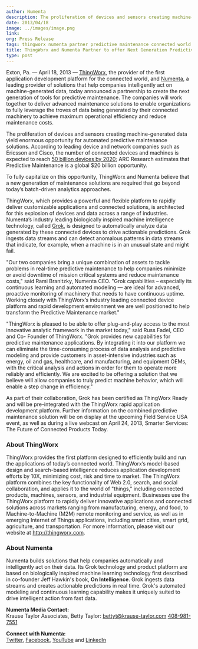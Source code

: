 ```yaml
---
author: Numenta
description: The proliferation of devices and sensors creating machine-generated data yield enormous opportunity for automated predictive maintenance solutions. According
date: 2013/04/18
image: ../images/image.png
link:
org: Press Release
tags: thingworx numenta partner predictive maintenance connected world
title: ThingWorx and Numenta Partner to offer Next Generation Predictive Maintenance and Operations for the Connected World
type: post
---
```


Exton, Pa. &#8212; April 18, 2013 &#8212; [ThingWorx](http://thingworx.com), the
provider of the first application development platform for the connected world,
and [Numenta](/), a leading provider of solutions that help companies
intelligently act on machine-generated data, today announced a partnership to
create the next generation of tools for predictive maintenance. The companies
will work together to deliver advanced maintenance solutions to enable
organizations to fully leverage the troves of data being generated by their
connected machinery to achieve maximum operational efficiency and reduce
maintenance costs.

The proliferation of devices and sensors creating machine-generated data yield
enormous opportunity for automated predictive maintenance solutions. According
to leading device and network companies such as Ericsson and Cisco, the number
of connected devices and machines is expected to reach
[50 billion devices by 2020](https://www.ericsson.com/openarticle/mwc-connected-devices_1686565587_c);
ARC Research estimates that Predictive Maintenance is a global $20 billion
opportunity.

To fully capitalize on this opportunity, ThingWorx and Numenta believe that a
new generation of maintenance solutions are required that go beyond today’s
batch-driven analytics approaches.

ThingWorx, which provides a powerful and flexible platform to rapidly deliver
customizable applications and connected solutions, is architected for this
explosion of devices and data across a range of industries. Numenta’s industry
leading biologically inspired machine intelligence technology, called
[Grok](http://grokstream.com), is designed to automatically analyze data
generated by these connected devices to drive actionable predictions.  Grok
ingests data streams and can detect anomalous patterns in data streams that
indicate, for example, when a machine is in an unusual state and might fail.

"Our two companies bring a unique combination of assets to tackle problems in
real-time predictive maintenance  to help companies minimize or avoid downtime
of mission critical systems and reduce maintenance costs," said Rami Branitzky,
Numenta CEO. "Grok capabilities – especially its continuous learning and
automated modeling — are ideal for advanced, proactive monitoring of machinery
that needs to have continuous uptime. Working closely with ThingWorx’s industry
leading connected device platform and rapid development environment we are well
positioned to help transform the Predictive Maintenance market."

"ThingWorx is pleased to be able to offer plug-and-play access to the most
innovative analytic framework in the market today," said Russ Fadel, CEO and Co-
Founder of ThingWorx.  "Grok provides new capabilities for predictive
maintenance applications.  By integrating it into our platform we can eliminate
the time-consuming process of data analysis and predictive modeling and provide
customers in asset-intensive industries such as energy, oil and gas, healthcare,
and manufacturing, and equipment OEMs, with the critical analysis and actions in
order for them to operate more reliably and efficiently. We are excited to be
offering a solution that we believe  will allow companies to truly predict
machine behavior, which will enable a step change in efficiency."

As part of their collaboration, Grok has been certified as ThingWorx Ready and
will be pre-integrated with the ThingWorx rapid application development
platform.  Further information on the combined predictive maintenance solution
will be on display at the upcoming
Field Service USA event, as well as during a live webcast on April 24, 2013, Smarter Services: The Future of Connected Products Today.

### About ThingWorx

ThingWorx provides the first platform designed to efficiently build and
run the applications of today’s connected world. ThingWorx’s model-based design
and search-based intelligence reduces application development efforts by 10X,
minimizing cost, risk and time to market. The ThingWorx platform combines the
key functionality of Web 2.0, search, and social collaboration, and applies it
to the world of "things," including connected products, machines, sensors, and
industrial equipment. Businesses use the ThingWorx platform to rapidly deliver
innovative applications and connected solutions across markets ranging from
manufacturing, energy, and food, to Machine-to-Machine (M2M) remote monitoring
and service, as well as in emerging Internet of Things applications, including
smart cities, smart grid, agriculture, and transportation.  For more
information, please visit our website at http://thingworx.com.

### About Numenta

Numenta builds solutions that help companies automatically and intelligently act
on their data.  Its Grok technology and product platform are based on
biologically inspired machine learning technology first described in co-founder
Jeff Hawkin's book, **On Intelligence**. Grok ingests data streams and
creates actionable predictions in real time. Grok's automated modeling and
continuous learning capability makes it uniquely suited to drive intelligent
action from fast data.

**Numenta Media Contact:** <br/>
Krause Taylor Associates,
Betty Taylor:
[bettyt@krause-taylor.com](mailto:bettyt@krause-taylor.com)
[408-981-7551](tel:+1-408-981-7551)

**Connect with Numenta:** <br/>
[Twitter](https://twitter.com/numenta),
[Facebook](https://www.facebook.com/pages/Numenta/321559142118?ref=br_tf),
[YouTube](https://www.youtube.com/user/numenta) and
[LinkedIn](https://www.linkedin.com/company/numenta)
